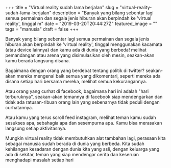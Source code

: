 +++
title = "Virtual reality sudah lama berjalan"
slug = "virtual-reality-sudah-lama-berjalan"
description = "Banyak yang bilang sebentar lagi semua permainan dan segala jenis hiburan akan berpindah ke 'virtual reality', tinggal m"
date = "2019-03-20T20:44:27Z"
featured_image = ""
tags = "manusia"
draft = false
+++ 
 
Banyak yang bilang sebentar lagi semua permainan dan segala jenis hiburan akan berpindah ke 'virtual reality', tinggal menggunakan kacamata (atau device lainnya) dan kamu ada di dunia yang berbeda! melihat pemandangan atau arena yang disimulasikan oleh mesin, seakan-akan kamu berada langsung disana.

Bagaimana dengan orang yang berdebat tentang politik di twitter? seakan-akan mereka mengenal baik semua yang dikomentari, seperti mereka ada disana setiap hari bersama mereka, melihat semua kekurangannya.

Atau orang yang curhat di facebook, bagaimana hari ini adalah "hari terburuknya", seakan-akan temannya di facebook siap mendengarkan dan tidak ada ratusan-ribuan orang lain yang sebenarnya tidak peduli dengan curhatannya.

Atau kamu yang terus scroll feed instagram, melihat teman kamu sudah sesukses apa, sebahagia apa dan sesempurna apa. Kamu bisa merasakan langsung setiap aktivitasnya.

Mungkin virtual reality tidak membutuhkan alat tambahan lagi, perasaan kita sebagai manusia sudah berada di dunia yang berbeda. Kita sudah kehilangan kesadaran dengan dunia kita yang asli, dengan keluarga yang ada di sekitar, teman yang siap mendengar cerita dan keseruan menghadapi masalah setiap hari